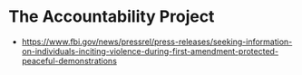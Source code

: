 # The Accountability Project

* https://www.fbi.gov/news/pressrel/press-releases/seeking-information-on-individuals-inciting-violence-during-first-amendment-protected-peaceful-demonstrations